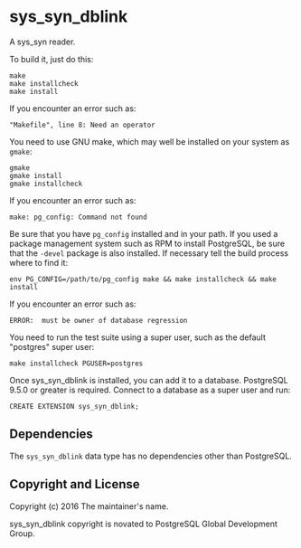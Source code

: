 sys_syn_dblink
=======

A sys_syn reader.

To build it, just do this:

    make
    make installcheck
    make install

If you encounter an error such as:

    "Makefile", line 8: Need an operator

You need to use GNU make, which may well be installed on your system as
`gmake`:

    gmake
    gmake install
    gmake installcheck

If you encounter an error such as:

    make: pg_config: Command not found

Be sure that you have `pg_config` installed and in your path. If you used a
package management system such as RPM to install PostgreSQL, be sure that the
`-devel` package is also installed. If necessary tell the build process where
to find it:

    env PG_CONFIG=/path/to/pg_config make && make installcheck && make install

If you encounter an error such as:

    ERROR:  must be owner of database regression

You need to run the test suite using a super user, such as the default
"postgres" super user:

    make installcheck PGUSER=postgres

Once sys_syn_dblink is installed, you can add it to a database. PostgreSQL 9.5.0 or greater
is required. Connect to a database as a super user and run:

    CREATE EXTENSION sys_syn_dblink;

Dependencies
------------
The `sys_syn_dblink` data type has no dependencies other than PostgreSQL.

Copyright and License
---------------------

Copyright (c) 2016 The maintainer's name.

sys_syn_dblink copyright is novated to PostgreSQL Global Development Group.

